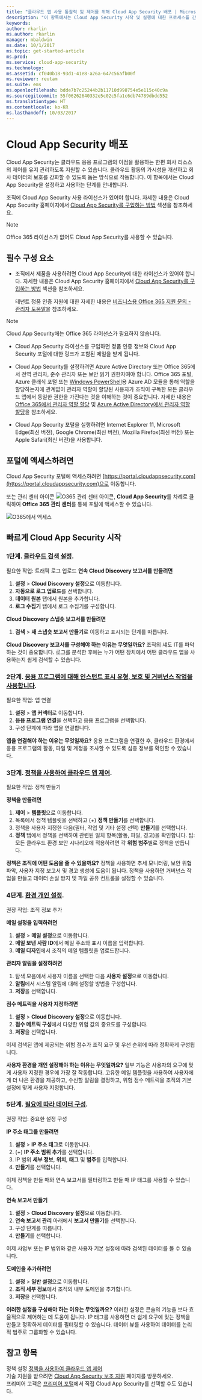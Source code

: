 ```yaml
---
title: "클라우드 앱 사용 통찰력 및 제어를 위해 Cloud App Security 배포 | Microsoft 문서"
description: "이 항목에서는 Cloud App Security 시작 및 실행에 대한 프로세스를 간략하게 설명합니다."
keywords: 
author: rkarlin
ms.author: rkarlin
manager: mbaldwin
ms.date: 10/1/2017
ms.topic: get-started-article
ms.prod: 
ms.service: cloud-app-security
ms.technology: 
ms.assetid: cf040b18-93d1-41e8-a26a-647c56afb00f
ms.reviewer: reutam
ms.suite: ems
ms.openlocfilehash: bdde7b7c25244b2b11710d998754e5e115c40c9a
ms.sourcegitcommit: 55f06262640332e5c02c5fa1c6db74789dbdd552
ms.translationtype: HT
ms.contentlocale: ko-KR
ms.lasthandoff: 10/03/2017
---
```

# <a name="deploy-cloud-app-security"></a>Cloud App Security 배포
Cloud App Security는 클라우드 응용 프로그램의 이점을 활용하는 한편 회사 리소스의 제어를 유지 관리하도록 지원할 수 있습니다. 클라우드 활동의 가시성을 개선하고 회사 데이터의 보호를 강화할 수 있도록 돕는 방식으로 작동합니다. 이 항목에서는 Cloud App Security을 설정하고 사용하는 단계를 안내합니다.  

조직에 Cloud App Security 사용 라이선스가 있어야 합니다. 자세한 내용은 Cloud App Security 홈페이지에서 [Cloud App Security를 구입하는 방법](https://www.microsoft.com/cloud-platform/cloud-app-security) 섹션을 참조하세요.  

>[!NOTE]
>Office 365 라이선스가 없어도 Cloud App Security를 사용할 수 있습니다.  

## <a name="prerequisites"></a>필수 구성 요소  
  
-   조직에서 제품을 사용하려면 Cloud App Security에 대한 라이선스가 있어야 합니다. 자세한 내용은 Cloud App Security 홈페이지에서 [Cloud App Security를 구입하는 방법](https://www.microsoft.com/cloud-platform/cloud-app-security) 섹션을 참조하세요.  
  
     테넌트 정품 인증 지원에 대한 자세한 내용은 [비즈니스용 Office 365 지원 문의 - 관리자 도움말](https://support.office.com/article/Contact-Office-365-for-business-support-Admin-Help-32a17ca7-6fa0-4870-8a8d-e25ba4ccfd4b)을 참조하세요.  
  
> [!NOTE] 
> Cloud App Security에는 Office 365 라이선스가 필요하지 않습니다.  
  
-   Cloud App Security 라이선스를 구입하면 정품 인증 정보와 Cloud App Security 포털에 대한 링크가 포함된 메일을 받게 됩니다.  
  
-   Cloud App Security를 설정하려면 Azure Active Directory 또는 Office 365에서 전역 관리자, 준수 관리자 또는 보안 읽기 권한자여야 합니다. Office 365 포털, Azure 클래식 포털 또는 [Windows PowerShell](https://technet.microsoft.com/library/mt736914.aspx)용 Azure AD 모듈을 통해 역할을 할당하는지에 관계없이 관리자 역할이 할당된 사용자가 조직이 구독한 모든 클라우드 앱에서 동일한 권한을 가진다는 것을 이해하는 것이 중요합니다. 자세한 내용은 [Office 365에서 관리자 역할 할당](https://support.office.com/article/Assigning-admin-roles-in-Office-365-eac4d046-1afd-4f1a-85fc-8219c79e1504) 및 [Azure Active Directory에서 관리자 역할 할당](https://azure.microsoft.com/documentation/articles/active-directory-assign-admin-roles/)을 참조하세요.  
  
-   Cloud App Security 포털을 실행하려면 Internet Explorer 11, Microsoft Edge(최신 버전), Google Chrome(최신 버전), Mozilla Firefox(최신 버전) 또는 Apple Safari(최신 버전)을 사용합니다.  

## <a name="to-access-the-portal"></a>포털에 액세스하려면

Cloud App Security 포털에 액세스하려면 [https://portal.cloudappsecurity.com](https://portal.cloudappsecurity.com)으로 이동합니다.  
  
또는 관리 센터 아이콘 ![O365 관리 센터 아이콘](./media/o365-admin-centers-icon.png "O365 관리 센터 아이콘"), **Cloud App Security**를 차례로 클릭하여 **Office 365 관리 센터**를 통해 포털에 액세스할 수 있습니다.  
  
![O365에서 액세스](./media/access-from-o365.png "O365에서 액세스")  
  



## <a name="get-started-quickly-with-cloud-app-security"></a>빠르게 Cloud App Security 시작  

 

### <a name="step-1-set-up-cloud-discoveryset-up-cloud-discoverymd"></a>1단계. [클라우드 검색 설정](set-up-cloud-discovery.md).
필요한 작업: 트래픽 로그 업로드 **연속 Cloud Discovery 보고서를 만들려면**

 1. **설정** > **Cloud Discovery 설정**으로 이동합니다.
 2. **자동으로 로그 업로드**를 선택합니다.
 3. **데이터 원본** 탭에서 원본을 추가합니다.
 4. **로그 수집기** 탭에서 로그 수집기를 구성합니다.
 
**Cloud Discovery 스냅숏 보고서를 만들려면**

 1. **검색** > **새 스냅숏 보고서 만들기**로 이동하고 표시되는 단계를 따릅니다.

**Cloud Discovery 보고서를 구성해야 하는 이유는 무엇일까요?**
조직의 섀도 IT를 파악하는 것이 중요합니다.
로그를 분석한 후에는 누가 어떤 장치에서 어떤 클라우드 앱을 사용하는지 쉽게 검색할 수 있습니다.


### <a name="step-2-set-instant-visibility-protection-and-governance-actions-for-your-appsenable-instant-visibility-protection-and-governance-actions-for-your-appsmd"></a>2단계. [응용 프로그램에 대해 인스턴트 표시 유형, 보호 및 거버넌스 작업을 사용합니다](enable-instant-visibility-protection-and-governance-actions-for-your-apps.md).
필요한 작업: 앱 연결

1. **설정** > **앱 커넥터**로 이동합니다.
2. **응용 프로그램 연결**을 선택하고 응용 프로그램을 선택합니다.
3. 구성 단계에 따라 앱을 연결합니다.

**앱을 연결해야 하는 이유는 무엇일까요?**
응용 프로그램을 연결한 후, 클라우드 환경에서 응용 프로그램의 활동, 파일 및 계정을 조사할 수 있도록 심층 정보를 확인할 수 있습니다.


### <a name="step-3-control-cloud-apps-with-policiescontrol-cloud-apps-with-policiesmd"></a>3단계. [정책을 사용하여 클라우드 앱 제어](control-cloud-apps-with-policies.md).
필요한 작업: 정책 만들기

**정책을 만들려면**

1. **제어** > **템플릿**으로 이동합니다.
2. 목록에서 정책 템플릿을 선택하고 (+) **정책 만들기**를 선택합니다.
3. 정책을 사용자 지정한 다음(필터, 작업 및 기타 설정 선택) **만들기**를 선택합니다.
4. **정책** 탭에서 정책을 선택하여 관련된 일치 항목(활동, 파일, 경고)을 확인합니다.
 팁: 모든 클라우드 환경 보안 시나리오에 적용하려면 각 **위험 범주**별로 정책을 만듭니다.

**정책은 조직에 어떤 도움을 줄 수 있을까요?**
정책을 사용하면 추세 모니터링, 보안 위협 파악, 사용자 지정 보고서 및 경고 생성에 도움이 됩니다. 정책을 사용하면 거버넌스 작업을 만들고 데이터 손실 방지 및 파일 공유 컨트롤을 설정할 수 있습니다.


### <a name="step-4-personalize-your-experiencemail-settingsmd"></a>4단계. [환경 개인 설정](mail-settings.md).
권장 작업: 조직 정보 추가

**메일 설정을 입력하려면**

1. **설정** > **메일 설정**으로 이동합니다.
2. **메일 보낸 사람 ID**에서 메일 주소와 표시 이름을 입력합니다.
3. **메일 디자인**에서 조직의 메일 템플릿을 업로드합니다.

**관리자 알림을 설정하려면**

1. 탐색 모음에서 사용자 이름을 선택한 다음 **사용자 설정**으로 이동합니다.
2. **알림**에서 시스템 알림에 대해 설정할 방법을 구성합니다.
3. **저장**을 선택합니다.

**점수 메트릭을 사용자 지정하려면**

1. **설정** > **Cloud Discovery 설정**으로 이동합니다.
2. **점수 메트릭 구성**에서 다양한 위험 값의 중요도를 구성합니다.
3. **저장**을 선택합니다.

이제 검색된 앱에 제공되는 위험 점수가 조직 요구 및 우선 순위에 따라 정확하게 구성됩니다.

**사용자 환경을 개인 설정해야 하는 이유는 무엇일까요?**
일부 기능은 사용자의 요구에 맞게 사용자 지정한 경우에 가장 잘 작동합니다. 고유한 메일 템플릿을 사용하여 사용자에게 더 나은 환경을 제공하고, 수신할 알림을 결정하고, 위험 점수 메트릭을 조직의 기본 설정에 맞게 사용자 지정합니다.


### <a name="step-5-organize-the-data-according-to-your-needsip-tagsmd"></a>5단계. [필요에 따라 데이터 구성](ip-tags.md).
권장 작업: 중요한 설정 구성

**IP 주소 태그를 만들려면**

1. **설정** > **IP 주소 태그**로 이동합니다.
2. (+) **IP 주소 범위 추가**를 선택합니다.
3. IP 범위 **세부 정보**, **위치**, **태그** 및 **범주**를 입력합니다.
4. **만들기**를 선택합니다.

 이제 정책을 만들 때와 연속 보고서를 필터링하고 만들 때 IP 태그를 사용할 수 있습니다.

**연속 보고서 만들기**

1. **설정** > **Cloud Discovery 설정**으로 이동합니다.
2. **연속 보고서 관리** 아래에서 **보고서 만들기**를 선택합니다.
3. 구성 단계를 따릅니다.
4. **만들기**를 선택합니다.

이제 사업부 또는 IP 범위와 같은 사용자 기본 설정에 따라 검색된 데이터를 볼 수 있습니다.

**도메인을 추가하려면**

1. **설정** > **일반 설정**으로 이동합니다.
2. **조직 세부 정보**에서 조직의 내부 도메인을 추가합니다.
3. **저장**을 선택합니다.

**이러한 설정을 구성해야 하는 이유는 무엇일까요?**
이러한 설정은 콘솔의 기능을 보다 효율적으로 제어하는 데 도움이 됩니다. IP 태그를 사용하면 더 쉽게 요구에 맞는 정책을 만들고 정확하게 데이터를 필터링할 수 있습니다. 데이터 뷰를 사용하여 데이터를 논리적 범주로 그룹화할 수 있습니다.
  

## <a name="see-also"></a>참고 항목

정책 설정 [정책을 사용하여 클라우드 앱 제어](control-cloud-apps-with-policies.md)    
기술 지원을 받으려면 [Cloud App Security 보조 지원](http://support.microsoft.com/oas/default.aspx?prid=16031) 페이지를 방문하세요.   
프리미어 고객은 [프리미어 포털](https://premier.microsoft.com/)에서 직접 Cloud App Security를 선택할 수도 있습니다.   
